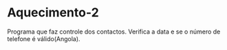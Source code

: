 # Aquecimento-2
Programa que faz controle dos contactos.
Verifica a data e se o número de telefone é válido(Angola).
